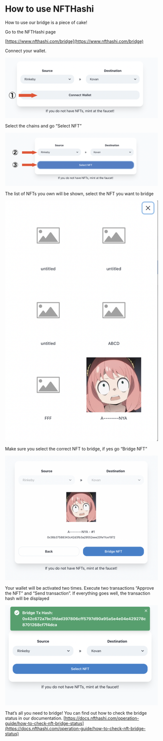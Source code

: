 # How to use NFTHashi



How to use our bridge is a piece of cake!



Go to the NFTHashi page

[https://www.nfthashi.com/bridge](https://www.nfthashi.com/bridge)

Connect your wallet.

![](<../.gitbook/assets/Screen Shot 2022-06-09 at 13.24.08.png>)

Select the chains and go “Select NFT”

![](<../.gitbook/assets/Screen Shot 2022-06-09 at 13.26.55.png>)

The list of NFTs you own will be shown, select the NFT you want to bridge

![](<../.gitbook/assets/Screen Shot 2022-06-09 at 13.27.49.png>)

Make sure you select the correct NFT to bridge, if yes go “Bridge NFT”

![](<../.gitbook/assets/Screen Shot 2022-06-09 at 13.28.46.png>)

Your wallet will be activated two times. Execute two transactions “Approve the NFT” and “Send transaction”. If everything goes well, the transaction hash will be displayed

![](<../.gitbook/assets/Screen Shot 2022-06-09 at 13.47.39.png>)

That’s all you need to bridge! You can find out how to check the bridge status in our documentation. [https://docs.nfthashi.com/operation-guide/how-to-check-nft-bridge-status](https://docs.nfthashi.com/operation-guide/how-to-check-nft-bridge-status)
